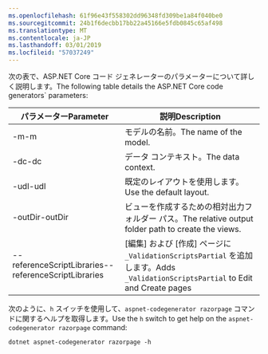 ```yaml
---
ms.openlocfilehash: 61f96e43f558302dd96348fd309be1a84f040be0
ms.sourcegitcommit: 24b1f6decbb17bb22a45166e5fdb0845c65af498
ms.translationtype: MT
ms.contentlocale: ja-JP
ms.lasthandoff: 03/01/2019
ms.locfileid: "57037249"
---
```

<a name="codegenerator"></a> <span data-ttu-id="8fc17-101">次の表で、ASP.NET Core コード ジェネレーターのパラメーターについて詳しく説明します。</span><span class="sxs-lookup"><span data-stu-id="8fc17-101">The following table details the ASP.NET Core code generators\` parameters:</span></span>

| <span data-ttu-id="8fc17-102">パラメーター</span><span class="sxs-lookup"><span data-stu-id="8fc17-102">Parameter</span></span>               | <span data-ttu-id="8fc17-103">説明</span><span class="sxs-lookup"><span data-stu-id="8fc17-103">Description</span></span>|
| ----------------- | ------------ |
| <span data-ttu-id="8fc17-104">-m</span><span class="sxs-lookup"><span data-stu-id="8fc17-104">-m</span></span>  | <span data-ttu-id="8fc17-105">モデルの名前。</span><span class="sxs-lookup"><span data-stu-id="8fc17-105">The name of the model.</span></span> |
| <span data-ttu-id="8fc17-106">-dc</span><span class="sxs-lookup"><span data-stu-id="8fc17-106">-dc</span></span>  | <span data-ttu-id="8fc17-107">データ コンテキスト。</span><span class="sxs-lookup"><span data-stu-id="8fc17-107">The data context.</span></span> |
| <span data-ttu-id="8fc17-108">-udl</span><span class="sxs-lookup"><span data-stu-id="8fc17-108">-udl</span></span> | <span data-ttu-id="8fc17-109">既定のレイアウトを使用します。</span><span class="sxs-lookup"><span data-stu-id="8fc17-109">Use the default layout.</span></span> |
| <span data-ttu-id="8fc17-110">-outDir</span><span class="sxs-lookup"><span data-stu-id="8fc17-110">-outDir</span></span> | <span data-ttu-id="8fc17-111">ビューを作成するための相対出力フォルダー パス。</span><span class="sxs-lookup"><span data-stu-id="8fc17-111">The relative output folder path to create the views.</span></span> |
| <span data-ttu-id="8fc17-112">--referenceScriptLibraries</span><span class="sxs-lookup"><span data-stu-id="8fc17-112">--referenceScriptLibraries</span></span> | <span data-ttu-id="8fc17-113">[編集] および [作成] ページに `_ValidationScriptsPartial` を追加します。</span><span class="sxs-lookup"><span data-stu-id="8fc17-113">Adds `_ValidationScriptsPartial` to Edit and Create pages</span></span> |

<span data-ttu-id="8fc17-114">次のように、`h` スイッチを使用して、`aspnet-codegenerator razorpage` コマンドに関するヘルプを取得します。</span><span class="sxs-lookup"><span data-stu-id="8fc17-114">Use the `h` switch to get help on the `aspnet-codegenerator razorpage` command:</span></span>

```console
dotnet aspnet-codegenerator razorpage -h
```
